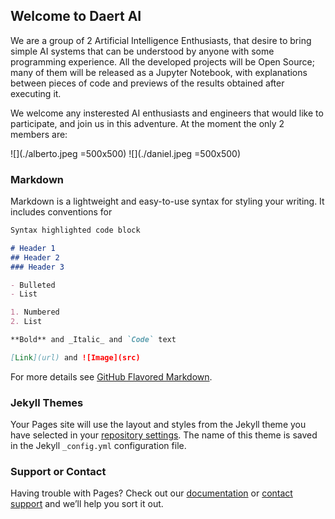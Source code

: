 ## Welcome to Daert AI
We are a group of 2 Artificial Intelligence Enthusiasts, that desire to bring simple AI systems that can be understood by anyone with some programming experience. All the developed projects will be Open Source; many of them will be released as a Jupyter Notebook, with explanations between pieces of code and previews of the results obtained after executing it.

We welcome any insterested AI enthusiasts and engineers that would like to participate, and join us in this adventure. At the moment the only 2 members are:

![](./alberto.jpeg =500x500)
![](./daniel.jpeg =500x500)

### Markdown

Markdown is a lightweight and easy-to-use syntax for styling your writing. It includes conventions for

```markdown
Syntax highlighted code block

# Header 1
## Header 2
### Header 3

- Bulleted
- List

1. Numbered
2. List

**Bold** and _Italic_ and `Code` text

[Link](url) and ![Image](src)
```

For more details see [GitHub Flavored Markdown](https://guides.github.com/features/mastering-markdown/).

### Jekyll Themes

Your Pages site will use the layout and styles from the Jekyll theme you have selected in your [repository settings](https://github.com/daertai/daertai.github.io/settings). The name of this theme is saved in the Jekyll `_config.yml` configuration file.

### Support or Contact

Having trouble with Pages? Check out our [documentation](https://docs.github.com/categories/github-pages-basics/) or [contact support](https://github.com/contact) and we’ll help you sort it out.
